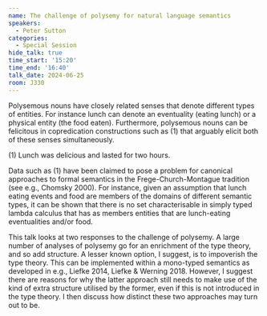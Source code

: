 ```yaml
---
name: The challenge of polysemy for natural language semantics
speakers:
  - Peter Sutton
categories:
  - Special Session
hide_talk: true
time_start: '15:20'
time_end: '16:40'
talk_date: 2024-06-25
room: J330
---
```


Polysemous nouns have closely related senses that denote different types of entities. For instance lunch can denote an eventuality (eating lunch) or a physical entity (the food eaten). Furthermore, polysemous nouns can be felicitous in copredication constructions such as (1) that arguably elicit both of these senses simultaneously.

(1) Lunch was delicious and lasted for two hours.

Data such as (1) have been claimed to pose a problem for canonical approaches to formal semantics in the Frege-Church-Montague tradition (see e.g., Chomsky 2000). For instance, given an assumption that lunch eating events and food are members of the domains of different semantic types, it can be shown that there is no set characterisable in simply typed lambda calculus that has as members entities that are lunch-eating eventualities and/or food. 

This talk looks at two responses to the challenge of polysemy. A large number of analyses of polysemy go for an enrichment of the type theory, and so add structure. A lesser known option, I suggest, is to impoverish the type theory. This can be implemented within a mono-typed semantics as developed in e.g., Liefke 2014, Liefke & Werning 2018. However, I suggest there are reasons for why the latter approach still needs to make use of the kind of extra structure utilised by the former, even if this is not introduced in the type theory. I then discuss how distinct these two approaches may turn out to be.
